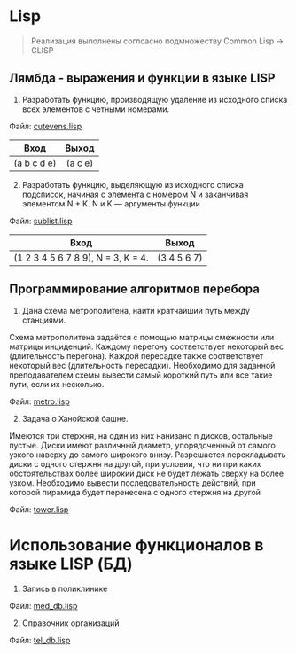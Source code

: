 # Lisp
> Реализация выполнены соглсасно подмножеству Common Lisp -> CLISP

## Лямбда - выражения и функции в языке LISP

1. Разработать функцию, производящую удаление из исходного списка всех элементов с четными номерами.

Файл: [cutevens.lisp](cutevens.lisp)

Вход | Выход
:---:|:---:
 (a b c d e) | (a c e)

2. Разработать функцию, выделяющую из исходного списка подсписок, начиная с элемента с номером N и заканчивая элементом N + K. N и K — аргументы функции

Файл: [sublist.lisp](sublist.lisp)

Вход | Выход
:---:|:---:
(1 2 3 4 5 6 7 8 9), N = 3, K = 4. | (3 4 5 6 7)


## Программирование алгоритмов перебора

1. Дана схема метрополитена, найти кратчайший путь между станциями. 

Схема метрополитена задаётся с помощью матрицы смежности или матрицы инциденций. Каждому перегону соответствует некоторый вес (длительность перегона). Каждой пересадке также соответствует некоторый вес (длительность пересадки). Необходимо для заданной преподавателем схемы вывести самый короткий путь или все такие пути, если их несколько.

Файл: [metro.lisp](metro.lisp)

2. Задача о Ханойской башне.

Имеются три стержня, на один из них нанизано n дисков, остальные пустые. Диски имеют различный диаметр, упорядоченный от самого узкого наверху до самого широкого внизу. Разрешается перекладывать диски с одного стержня на другой, при условии, что ни при каких обстоятельствах более широкий диск не будет лежать сверху на более узком. Необходимо вывести последовательность действий, при которой пирамида будет перенесена с одного стержня на другой

Файл: [tower.lisp](tower.lisp)

# Использование функционалов в языке LISP (БД)

1. Запись в поликлинике

Файл: [med_db.lisp](med_db.lisp)

2. Справочник организаций

Файл: [tel_db.lisp](tel_db.lisp)